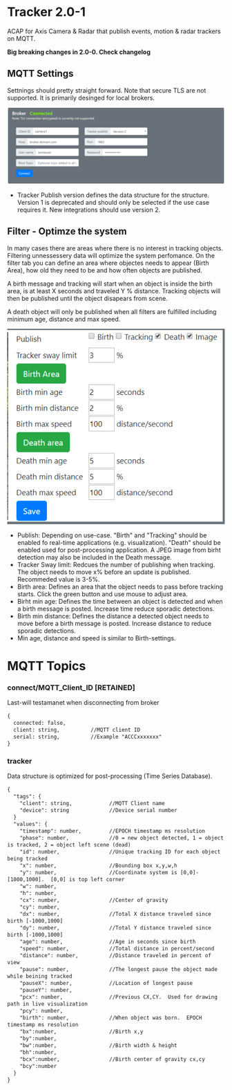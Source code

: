 # Tracker 2.0-1
ACAP for Axis Camera & Radar that publish events, motion & radar trackers on MQTT. 

**Big breaking changes in 2.0-0.  Check changelog**

## MQTT Settings

Settnings should  pretty straight forward.  Note that secure TLS are not supported.  It is primarily desinged for local brokers.

![home](pictures/home.png)

- Tracker Publish version defines the data structure for the structure.  Version 1 is deprecated and should only be selected if the use case requires it.  New integrations should use version 2. 

## Filter - Optimze the system
In many cases there are areas where there is no interest in tracking objects. Filtering unnessessery data will optimize the system perfomance.  On the filter tab you can define an area where objectes needs to appear (Birth Area), how old they need to be and how often objects are published. 

A birth message and tracking will start when an object is inside the birth area, is at least X seconds and traveled Y % distance.  Tracking objects will then be published until the object disapears from scene.

A death object will only be published when all filters are fulfilled including minimum age, distance and max speed. 

![filter](pictures/filter.png)

* Publish: Depending on use-case.  "Birth" and "Tracking" should be enabled fo real-time applications (e.g. visualization). "Death" should be enabled used for post-processing application.  A JPEG image from birht detection may also be included in the Death message.
* Tracker Sway limit:  Redcues the number of publishing when tracking. The object needs to move x% before an update is published.   Recommeded value is 3-5%.
* Birth area:  Defines an  area that the object needs to pass before tracking starts.  Click the green button and use mouse to adjust area.
* Birht min age:  Defines the time between an object is detected and when a birth message is posted.  Increase time reduce sporadic detections.
* Birth min distance:  Defines the distance a detected object needs to move before a birth message is posted.  Increase distance to reduce sporadic detections.
* Min age, distance and speed is similar to Birth-settings.

# MQTT Topics

### connect/MQTT_Client_ID [RETAINED]
Last-will testamanet when disconnecting from broker
```
{
  connected: false,
  client: string,          //MQTT client ID
  serial: string,          //Example "ACCCxxxxxxx"
}
```
### tracker
Data structure is optimized for post-processing (Time Series Database).
```
{
  "tags": {
    "client": string,            //MQTT Client name
    "device": string             //Device serial number
  }
  "values": {
    "timestamp": number,         //EPOCH timestamp ms resolution
    "phase": number,             //0 = new object detected, 1 = object is tracked, 2 = object left scene (dead)
    "id": number,                //Unique tracking ID for each object being tracked
    "x": number,                 //Bounding box x,y,w,h
    "y": number,                 //Coordinate system is [0,0]-[1000,1000].  [0,0] is top left corner
    "w": number,
    "h": number,
    "cx": number,                //Center of gravity 
    "cy": number,         
    "dx": number,                //Total X distance traveled since birth [-1000,1000]
    "dy": number,                //Total Y distance traveled since birth [-1000,1000]
    "age": number,               //Age in seconds since birth
    "speed": number,             //Total distance in percent/second
    "distance": number,          //Distance traveled in percent of view 
    "pause": number,             //The longest pause the object made while beining tracked
    "pauseX": number,            //Location of longest pause
    "pauseY": number,
    "pcx": number,               //Previous CX,CY.  Used for drawing path in live visualization
    "pcy": number,
    "birth": number,             //When object was born.  EPOCH timestamp ms resolution
    "bx":number,                 //Birth x,y
    "by":number,                 
    "bw":number,                 //Birth width & height
    "bh":number,
    "bcx":number,                //Birth center of gravity cx,cy
    "bcy":number
  }
}
```
